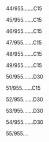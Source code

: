 44/955.......C15 


45/955.......C15 


46/955.......C15 


47/955.......C15 


48/955.......C15 


49/955.......C15 


50/955.......D30 


51/955.......C15 


52/955.......D30 


53/955.......D30 


54/955.......D30 


55/955.... 

